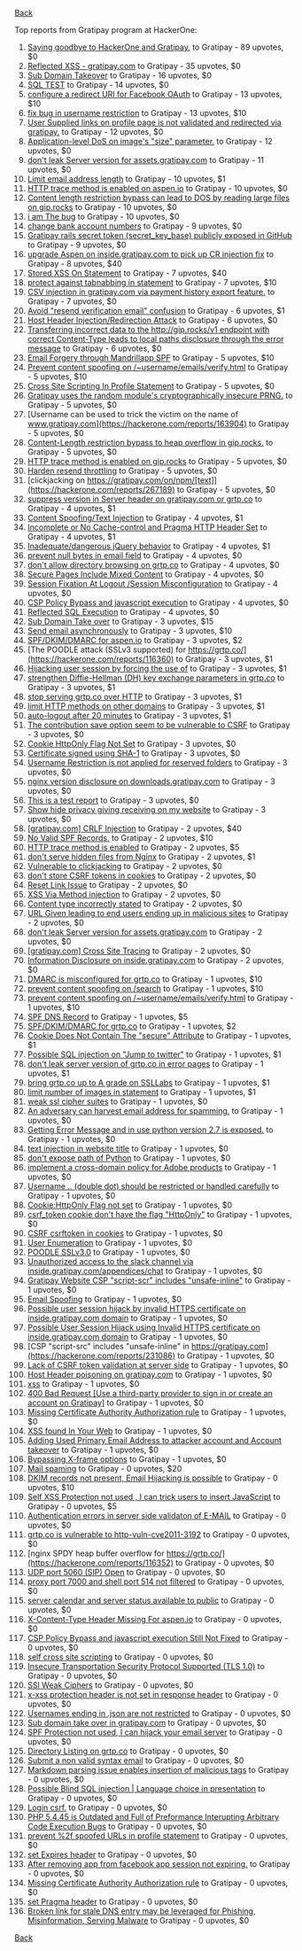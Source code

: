 [Back](../README.md)

Top reports from Gratipay program at HackerOne:

1. [Saying goodbye to HackerOne and Gratipay.](https://hackerone.com/reports/286728) to Gratipay - 89 upvotes, $0
2. [Reflected XSS - gratipay.com](https://hackerone.com/reports/262852) to Gratipay - 35 upvotes, $0
3. [Sub Domain Takeover](https://hackerone.com/reports/221133) to Gratipay - 16 upvotes, $0
4. [SQL TEST](https://hackerone.com/reports/248037) to Gratipay - 14 upvotes, $0
5. [configure a redirect URI for Facebook OAuth](https://hackerone.com/reports/140432) to Gratipay - 13 upvotes, $10
6. [fix bug in username restriction](https://hackerone.com/reports/128121) to Gratipay - 13 upvotes, $10
7. [User Supplied links on profile page is not validated and redirected via gratipay.](https://hackerone.com/reports/151831) to Gratipay - 12 upvotes, $0
8. [Application-level DoS on image's "size" parameter.](https://hackerone.com/reports/247700) to Gratipay - 12 upvotes, $0
9. [don't leak Server version for assets.gratipay.com](https://hackerone.com/reports/149710) to Gratipay - 11 upvotes, $0
10. [Limit email address length](https://hackerone.com/reports/127995) to Gratipay - 10 upvotes, $1
11. [HTTP trace method is enabled on aspen.io](https://hackerone.com/reports/203409) to Gratipay - 10 upvotes, $0
12. [Content length restriction bypass can lead to DOS by reading large files on gip.rocks](https://hackerone.com/reports/203388) to Gratipay - 10 upvotes, $0
13. [i am The bug](https://hackerone.com/reports/284807) to Gratipay - 10 upvotes, $0
14. [change bank account numbers](https://hackerone.com/reports/90805) to Gratipay - 9 upvotes, $0
15. [Gratipay rails secret token (secret_key_base) publicly exposed in GitHub](https://hackerone.com/reports/262620) to Gratipay - 9 upvotes, $0
16. [upgrade Aspen on inside.gratipay.com to pick up CR injection fix](https://hackerone.com/reports/143139) to Gratipay - 8 upvotes, $40
17. [Stored XSS On Statement](https://hackerone.com/reports/84740) to Gratipay - 7 upvotes, $40
18. [protect against tabnabbing in statement](https://hackerone.com/reports/109161) to Gratipay - 7 upvotes, $10
19. [CSV injection in gratipay.com via payment history export feature.](https://hackerone.com/reports/219323) to Gratipay - 7 upvotes, $0
20. [Avoid "resend verification email" confusion](https://hackerone.com/reports/156542) to Gratipay - 6 upvotes, $1
21. [Host Header Injection/Redirection Attack](https://hackerone.com/reports/157465) to Gratipay - 6 upvotes, $0
22. [Transferring incorrect data to the http://gip.rocks/v1 endpoint with correct Content-Type leads to local paths disclosure through the error message](https://hackerone.com/reports/219601) to Gratipay - 6 upvotes, $0
23. [Email Forgery through Mandrillapp SPF](https://hackerone.com/reports/117097) to Gratipay - 5 upvotes, $10
24. [Prevent content spoofing on /~username/emails/verify.html](https://hackerone.com/reports/117187) to Gratipay - 5 upvotes, $10
25. [Cross Site Scripting In Profile Statement](https://hackerone.com/reports/162120) to Gratipay - 5 upvotes, $0
26. [Gratipay uses the random module's cryptographically insecure PRNG.](https://hackerone.com/reports/190373) to Gratipay - 5 upvotes, $0
27. [Username can be used to trick the victim on the name of www.gratipay.com](https://hackerone.com/reports/163904) to Gratipay - 5 upvotes, $0
28. [Content-Length restriction bypass to heap overflow in gip.rocks.](https://hackerone.com/reports/214449) to Gratipay - 5 upvotes, $0
29. [HTTP trace method is enabled on gip.rocks](https://hackerone.com/reports/203384) to Gratipay - 5 upvotes, $0
30. [Harden resend throttling](https://hackerone.com/reports/108645) to Gratipay - 5 upvotes, $0
31. [clickjacking on https://gratipay.com/on/npm/[text]](https://hackerone.com/reports/267189) to Gratipay - 5 upvotes, $0
32. [suppress version in Server header on gratipay.com or grtp.co](https://hackerone.com/reports/123742) to Gratipay - 4 upvotes, $1
33. [Content Spoofing/Text Injection](https://hackerone.com/reports/154921) to Gratipay - 4 upvotes, $1
34. [Incomplete or No Cache-control and Pragma HTTP Header Set](https://hackerone.com/reports/185833) to Gratipay - 4 upvotes, $1
35. [Inadequate/dangerous jQuery behavior](https://hackerone.com/reports/211149) to Gratipay - 4 upvotes, $1
36. [prevent null bytes in email field](https://hackerone.com/reports/150917) to Gratipay - 4 upvotes, $0
37. [don't allow directory browsing on grtp.co](https://hackerone.com/reports/151295) to Gratipay - 4 upvotes, $0
38. [Secure Pages Include Mixed Content](https://hackerone.com/reports/185835) to Gratipay - 4 upvotes, $0
39. [Session Fixation At Logout /Session Misconfiguration](https://hackerone.com/reports/193556) to Gratipay - 4 upvotes, $0
40. [CSP Policy Bypass and javascript execution](https://hackerone.com/reports/241192) to Gratipay - 4 upvotes, $0
41. [Reflected SQL Execution](https://hackerone.com/reports/284811) to Gratipay - 4 upvotes, $0
42. [Sub Domain Take over](https://hackerone.com/reports/111078) to Gratipay - 3 upvotes, $15
43. [Send email asynchronously](https://hackerone.com/reports/128856) to Gratipay - 3 upvotes, $10
44. [SPF/DKIM/DMARC for aspen.io](https://hackerone.com/reports/117159) to Gratipay - 3 upvotes, $2
45. [The POODLE attack (SSLv3 supported) for https://grtp.co/](https://hackerone.com/reports/116360) to Gratipay - 3 upvotes, $1
46. [Hijacking user session by forcing the use of](https://hackerone.com/reports/124976) to Gratipay - 3 upvotes, $1
47. [strengthen Diffie-Hellman (DH) key exchange parameters in grtp.co](https://hackerone.com/reports/117458) to Gratipay - 3 upvotes, $1
48. [stop serving grtp.co over HTTP](https://hackerone.com/reports/117330) to Gratipay - 3 upvotes, $1
49. [limit HTTP methods on other domains](https://hackerone.com/reports/117142) to Gratipay - 3 upvotes, $1
50. [auto-logout after 20 minutes](https://hackerone.com/reports/123897) to Gratipay - 3 upvotes, $1
51. [The contribution save option seem to be vulnerable to CSRF](https://hackerone.com/reports/151827) to Gratipay - 3 upvotes, $0
52. [Cookie HttpOnly Flag Not Set](https://hackerone.com/reports/190194) to Gratipay - 3 upvotes, $0
53. [Certificate signed using SHA-1](https://hackerone.com/reports/190015) to Gratipay - 3 upvotes, $0
54. [Username Restriction is not applied for reserved folders](https://hackerone.com/reports/163949) to Gratipay - 3 upvotes, $0
55. [nginx version disclosure on downloads.gratipay.com](https://hackerone.com/reports/157507) to Gratipay - 3 upvotes, $0
56. [This is a test report](https://hackerone.com/reports/151165) to Gratipay - 3 upvotes, $0
57. [Show hide privacy giving receiving on my website](https://hackerone.com/reports/262088) to Gratipay - 3 upvotes, $0
58. [[gratipay.com] CRLF Injection](https://hackerone.com/reports/79552) to Gratipay - 2 upvotes, $40
59. [No Valid SPF Records.](https://hackerone.com/reports/116973) to Gratipay - 2 upvotes, $10
60. [HTTP trace method is enabled](https://hackerone.com/reports/109054) to Gratipay - 2 upvotes, $5
61. [don't serve hidden files from Nginx](https://hackerone.com/reports/120026) to Gratipay - 2 upvotes, $1
62. [Vulnerable to clickjacking](https://hackerone.com/reports/123782) to Gratipay - 2 upvotes, $0
63. [don't store CSRF tokens in cookies](https://hackerone.com/reports/140377) to Gratipay - 2 upvotes, $0
64. [Reset Link Issue](https://hackerone.com/reports/161918) to Gratipay - 2 upvotes, $0
65. [XSS Via Method injection](https://hackerone.com/reports/161621) to Gratipay - 2 upvotes, $0
66. [Content type incorrectly stated](https://hackerone.com/reports/190964) to Gratipay - 2 upvotes, $0
67. [URL Given leading to end users ending up in malicious sites](https://hackerone.com/reports/209821) to Gratipay - 2 upvotes, $0
68. [don't leak Server version for assets.gratipay.com](https://hackerone.com/reports/151302) to Gratipay - 2 upvotes, $0
69. [[gratipay.com] Cross Site Tracing](https://hackerone.com/reports/152834) to Gratipay - 2 upvotes, $0
70. [Information Disclosure on inside.gratipay.com](https://hackerone.com/reports/267213) to Gratipay - 2 upvotes, $0
71. [DMARC is misconfigured for grtp.co](https://hackerone.com/reports/117325) to Gratipay - 1 upvotes, $10
72. [prevent content spoofing on /search](https://hackerone.com/reports/115284) to Gratipay - 1 upvotes, $10
73. [prevent content spoofing on /~username/emails/verify.html](https://hackerone.com/reports/126010) to Gratipay - 1 upvotes, $10
74. [SPF DNS Record](https://hackerone.com/reports/115275) to Gratipay - 1 upvotes, $5
75. [SPF/DKIM/DMARC for grtp.co](https://hackerone.com/reports/117149) to Gratipay - 1 upvotes, $2
76. [Cookie Does Not Contain The "secure" Attribute](https://hackerone.com/reports/123849) to Gratipay - 1 upvotes, $1
77. [Possible SQL injection on "Jump to twitter"](https://hackerone.com/reports/81701) to Gratipay - 1 upvotes, $1
78. [don't leak server version of grtp.co in error pages](https://hackerone.com/reports/136720) to Gratipay - 1 upvotes, $1
79. [bring grtp.co up to A grade on SSLLabs](https://hackerone.com/reports/131065) to Gratipay - 1 upvotes, $1
80. [limit number of images in statement](https://hackerone.com/reports/117739) to Gratipay - 1 upvotes, $1
81. [weak ssl cipher suites](https://hackerone.com/reports/76303) to Gratipay - 1 upvotes, $0
82. [An adversary can harvest email address for spamming.](https://hackerone.com/reports/128035) to Gratipay - 1 upvotes, $0
83. [Getting Error Message and in use python version 2.7 is exposed.](https://hackerone.com/reports/128041) to Gratipay - 1 upvotes, $0
84. [text injection in website title](https://hackerone.com/reports/128764) to Gratipay - 1 upvotes, $0
85. [don't expose path of Python](https://hackerone.com/reports/138659) to Gratipay - 1 upvotes, $0
86. [implement a cross-domain policy for Adobe products](https://hackerone.com/reports/90778) to Gratipay - 1 upvotes, $0
87. [Username .. (double dot) should be restricted or handled carefully](https://hackerone.com/reports/152477) to Gratipay - 1 upvotes, $0
88. [Cookie:HttpOnly Flag not set](https://hackerone.com/reports/157563) to Gratipay - 1 upvotes, $0
89. [csrf_token cookie don't have the flag "HttpOnly"](https://hackerone.com/reports/123900) to Gratipay - 1 upvotes, $0
90. [CSRF csrftoken in cookies](https://hackerone.com/reports/174228) to Gratipay - 1 upvotes, $0
91. [User Enumeration](https://hackerone.com/reports/192986) to Gratipay - 1 upvotes, $0
92. [POODLE SSLv3.0](https://hackerone.com/reports/219499) to Gratipay - 1 upvotes, $0
93. [Unauthorized access to the slack channel via inside.gratipay.com/appendices/chat](https://hackerone.com/reports/226648) to Gratipay - 1 upvotes, $0
94. [Gratipay Website CSP "script-scr" includes "unsafe-inline"](https://hackerone.com/reports/231510) to Gratipay - 1 upvotes, $0
95. [Email Spoofing](https://hackerone.com/reports/240987) to Gratipay - 1 upvotes, $0
96. [Possible user session hijack by invalid HTTPS certificate on inside.gratipay.com domain](https://hackerone.com/reports/241892) to Gratipay - 1 upvotes, $0
97. [Possible User Session Hijack using Invalid HTTPS certificate on inside.gratipay.com domain](https://hackerone.com/reports/242622) to Gratipay - 1 upvotes, $0
98. [CSP "script-src" includes "unsafe-inline" in https://gratipay.com](https://hackerone.com/reports/231086) to Gratipay - 1 upvotes, $0
99. [Lack of CSRF token validation at server side](https://hackerone.com/reports/163815) to Gratipay - 1 upvotes, $0
100. [Host Header poisoning on gratipay.com](https://hackerone.com/reports/158482) to Gratipay - 1 upvotes, $0
101. [xss](https://hackerone.com/reports/262005) to Gratipay - 1 upvotes, $0
102. [400 Bad Request [Use a third-party provider to sign in or create an account on Gratipay]](https://hackerone.com/reports/267212) to Gratipay - 1 upvotes, $0
103. [Missing Certificate Authority Authorization rule](https://hackerone.com/reports/261706) to Gratipay - 1 upvotes, $0
104. [XSS found In Your Web](https://hackerone.com/reports/164922) to Gratipay - 1 upvotes, $0
105. [Adding Used Primary Email Address to attacker account and Account takeover](https://hackerone.com/reports/273647) to Gratipay - 1 upvotes, $0
106. [Bypassing X-frame options](https://hackerone.com/reports/283951) to Gratipay - 1 upvotes, $0
107. [Mail spaming](https://hackerone.com/reports/87531) to Gratipay - 0 upvotes, $20
108. [DKIM records not present, Email Hijacking is possible](https://hackerone.com/reports/84287) to Gratipay - 0 upvotes, $10
109. [Self XSS Protection not used , I can trick users to insert JavaScript](https://hackerone.com/reports/76307) to Gratipay - 0 upvotes, $5
110. [Authentication errors in server side validaton of E-MAIL](https://hackerone.com/reports/80883) to Gratipay - 0 upvotes, $0
111. [grtp.co is vulnerable to http-vuln-cve2011-3192](https://hackerone.com/reports/112687) to Gratipay - 0 upvotes, $0
112. [nginx SPDY heap buffer overflow for https://grtp.co/](https://hackerone.com/reports/116352) to Gratipay - 0 upvotes, $0
113. [UDP port 5060 (SIP) Open](https://hackerone.com/reports/116774) to Gratipay - 0 upvotes, $0
114. [proxy port 7000 and shell port 514 not filtered](https://hackerone.com/reports/116618) to Gratipay - 0 upvotes, $0
115. [server calendar and server status available to public](https://hackerone.com/reports/116621) to Gratipay - 0 upvotes, $0
116. [X-Content-Type Header Missing For aspen.io](https://hackerone.com/reports/118033) to Gratipay - 0 upvotes, $0
117. [CSP Policy Bypass and javascript execution Still Not Fixed](https://hackerone.com/reports/241341) to Gratipay - 0 upvotes, $0
118. [self cross site scripting](https://hackerone.com/reports/245762) to Gratipay - 0 upvotes, $0
119. [Insecure Transportation Security Protocol Supported (TLS 1.0)](https://hackerone.com/reports/163812) to Gratipay - 0 upvotes, $0
120. [SSl Weak Ciphers](https://hackerone.com/reports/244070) to Gratipay - 0 upvotes, $0
121. [x-xss protection header is not set in response header](https://hackerone.com/reports/162336) to Gratipay - 0 upvotes, $0
122. [Usernames ending in .json are not restricted](https://hackerone.com/reports/161935) to Gratipay - 0 upvotes, $0
123. [Sub domain take over in gratipay.com](https://hackerone.com/reports/257331) to Gratipay - 0 upvotes, $0
124. [SPF Protection not used, I can hijack your email server](https://hackerone.com/reports/93157) to Gratipay - 0 upvotes, $0
125. [Directory Listing on grtp.co](https://hackerone.com/reports/109116) to Gratipay - 0 upvotes, $0
126. [Submit a non valid syntax email](https://hackerone.com/reports/131053) to Gratipay - 0 upvotes, $0
127. [Markdown parsing issue enables insertion of malicious tags](https://hackerone.com/reports/116512) to Gratipay - 0 upvotes, $0
128. [Possible Blind SQL injection | Language choice in presentation](https://hackerone.com/reports/131047) to Gratipay - 0 upvotes, $0
129. [Login csrf.](https://hackerone.com/reports/117195) to Gratipay - 0 upvotes, $0
130. [PHP 5.4.45 is Outdated and Full of Preformance Interupting Arbitrary Code Execution Bugs](https://hackerone.com/reports/131452) to Gratipay - 0 upvotes, $0
131. [prevent %2f spoofed URLs in profile statement](https://hackerone.com/reports/128910) to Gratipay - 0 upvotes, $0
132. [set Expires header](https://hackerone.com/reports/145207) to Gratipay - 0 upvotes, $0
133. [After removing app from facebook app session not expiring.](https://hackerone.com/reports/129209) to Gratipay - 0 upvotes, $0
134. [Missing Certificate Authority Authorization rule](https://hackerone.com/reports/260928) to Gratipay - 0 upvotes, $0
135. [set Pragma header](https://hackerone.com/reports/145206) to Gratipay - 0 upvotes, $0
136. [Broken link for stale DNS entry may be leveraged for Phishing, Misinformation, Serving Malware](https://hackerone.com/reports/279351) to Gratipay - 0 upvotes, $0


[Back](../README.md)
